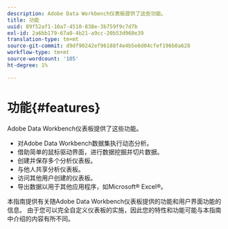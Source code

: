 ```yaml
---
description: Adobe Data Workbench仪表板提供了这些功能。
title: 功能
uuid: 89f52af1-10a7-4510-838e-3b759f9c7d7b
exl-id: 2a6bb179-67a0-4b21-a9cc-20b53d960e39
translation-type: tm+mt
source-git-commit: d9df90242ef96188f4e4b5e6d04cfef196b0a628
workflow-type: tm+mt
source-wordcount: '105'
ht-degree: 1%

---
```


# 功能{#features}

Adobe Data Workbench仪表板提供了这些功能。

* 对Adobe Data Workbench数据集执行动态分析。
* 借助简单的鼠标驱动界面，进行数据挖掘并切片数据。
* 创建并保存多个分析仪表板。
* 与他人共享分析仪表板。
* 访问其他用户创建的仪表板。
* 导出数据以用于其他应用程序，如Microsoft® Excel®。

本指南提供有关随Adobe Data Workbench仪表板提供的功能和用户界面功能的信息。 由于您可以完全自定义仪表板的实施，因此您的特性和功能可能与本指南中介绍的内容有所不同。
